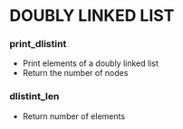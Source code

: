 # DOUBLY LINKED LIST

### print_dlistint
- Print elements of a doubly linked list
- Return the number of nodes
### dlistint_len
- Return number of elements